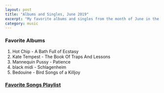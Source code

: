 ```yaml
---
layout: post
title: "Albums and Singles, June 2019"
excerpt: "My favorite albums and singles from the month of June in the 2019th year. "
category: music
---
```


### Favorite Albums

1. Hot Chip - A Bath Full of Ecstasy
1. Kate Tempest - The Book Of Traps And Lessons
1. Mannequin Pussy - Patience
1. black midi - Schlagenheim
1. Bedouine - Bird Songs of a Killjoy

### <a href="https://open.spotify.com/user/blrobin2/playlist/2Cjn3tCC1nre6607JZ4nzq" target="_blank" rel="noopener">Favorite Songs Playlist</a>
